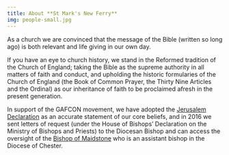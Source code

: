 ```yaml
---
title: About **St Mark's New Ferry**
img: people-small.jpg
---
```

As a church we are convinced that the message of the Bible (written so long ago) is both relevant and life giving in our own day.

If you have an eye to church history, we stand in the Reformed tradition of the Church of England; taking the Bible as the supreme authority in all matters of faith and conduct, and upholding the historic formularies of the Church of England (the Book of Common Prayer, the Thirty Nine Articles and the Ordinal) as our inheritance of faith to be proclaimed afresh in the present generation.

In support of the GAFCON movement, we have adopted the [Jerusalem Declaration](https://www.gafcon.org/resources/the-complete-jerusalem-statement) as an accurate statement of our core beliefs, and in 2016 we sent letters of request (under the House of Bishops’ Declaration on the Ministry of Bishops and Priests) to the Diocesan Bishop and can access the oversight of the [Bishop of Maidstone](https://bishopofmaidstone.org) who is an assistant bishop in the Diocese of Chester.
